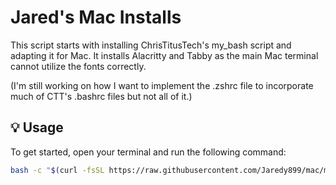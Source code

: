 # Jared's Mac Installs

This script starts with installing ChrisTitusTech's my_bash script and adapting it for Mac. It installs Alacritty and Tabby as the main Mac terminal cannot utilize the fonts correctly. 

(I'm still working on how I want to implement the .zshrc file to incorporate much of CTT's .bashrc files but not all of it.)

## 💡 Usage

To get started, open your terminal and run the following command:
```bash
bash -c "$(curl -fsSL https://raw.githubusercontent.com/Jaredy899/mac/main/myzsh.sh)"
```
